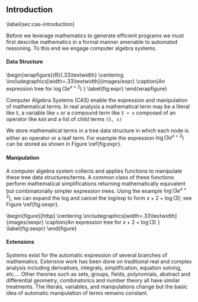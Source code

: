 
Introduction
------------

\label{sec:cas-introduction}

Before we leverage mathematics to generate efficient programs we must first describe mathematics in a formal manner amenable to automated reasoning.  To this end we engage computer algebra systems.


#### Data Structure

\begin{wrapfigure}{R}{.33\textwidth}
\centering
\includegraphics[width=.33\textwidth]{images/expr}
\caption{An expression tree for $\log(3e^{x+2})$ }
\label{fig:expr}
\end{wrapfigure}

Computer Algebra Systems (CAS) enable the expression and manipulation of mathematical terms.  In real analysis a mathematical term may be a literal like `5`, a variable like `x` or a compound term like `5 + x` composed of an operator like `Add` and a list of child terms `(5, x)`

We store mathematical terms in a tree data structure in which each node is either an operator or a leaf term.  For example the expression $\log(3 e^{x + 2})$ can be stored as shown in Figure \ref{fig:expr}.

#### Manipulation

A computer algebra system collects and applies functions to manipulate these tree data structures/terms.  A common class of these functions perform mathematical simplifications returning mathematically equivalent but combinatorially simpler expression trees.  Using the example $\log(3 e^{x + 2})$, we can expand the log and cancel the log/exp to form $x+2+\log(3)$; see Figure \ref{fig:sexpr}.

\begin{figure}[htbp]
\centering
\includegraphics[width=.33\textwidth]{images/sexpr}
\caption{An expression tree for $x + 2 + \log(3)$ }
\label{fig:sexpr}
\end{figure}

#### Extensions

Systems exist for the automatic expression of several branches of mathematics.  Extensive work has been done on traditional real and complex analysis including derivatives, integrals, simplification, equation solving, etc.... Other theories such as sets, groups, fields, polynomials, abstract and differential geometry, combinatorics and number theory all have similar treatments.  The literals, variables, and manipulations change but the basic idea of automatic manipulation of terms remains constant.
